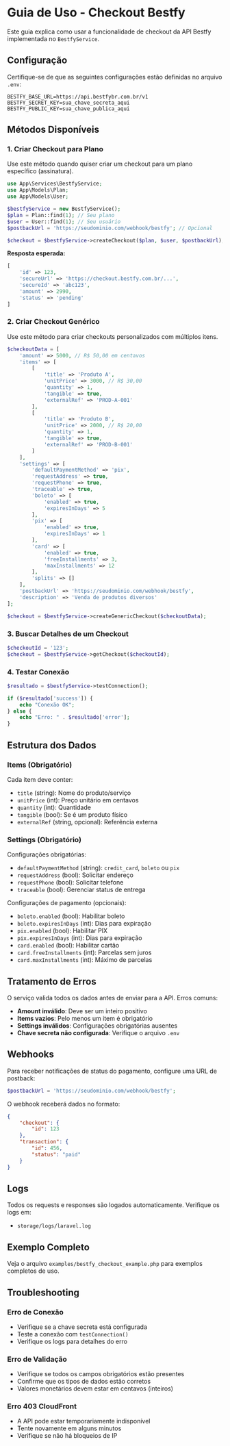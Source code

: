 # Guia de Uso - Checkout Bestfy

Este guia explica como usar a funcionalidade de checkout da API Bestfy implementada no `BestfyService`.

## Configuração

Certifique-se de que as seguintes configurações estão definidas no arquivo `.env`:

```env
BESTFY_BASE_URL=https://api.bestfybr.com.br/v1
BESTFY_SECRET_KEY=sua_chave_secreta_aqui
BESTFY_PUBLIC_KEY=sua_chave_publica_aqui
```

## Métodos Disponíveis

### 1. Criar Checkout para Plano

Use este método quando quiser criar um checkout para um plano específico (assinatura).

```php
use App\Services\BestfyService;
use App\Models\Plan;
use App\Models\User;

$bestfyService = new BestfyService();
$plan = Plan::find(1); // Seu plano
$user = User::find(1); // Seu usuário
$postbackUrl = 'https://seudominio.com/webhook/bestfy'; // Opcional

$checkout = $bestfyService->createCheckout($plan, $user, $postbackUrl);
```

**Resposta esperada:**
```php
[
    'id' => 123,
    'secureUrl' => 'https://checkout.bestfy.com.br/...',
    'secureId' => 'abc123',
    'amount' => 2990,
    'status' => 'pending'
]
```

### 2. Criar Checkout Genérico

Use este método para criar checkouts personalizados com múltiplos itens.

```php
$checkoutData = [
    'amount' => 5000, // R$ 50,00 em centavos
    'items' => [
        [
            'title' => 'Produto A',
            'unitPrice' => 3000, // R$ 30,00
            'quantity' => 1,
            'tangible' => true,
            'externalRef' => 'PROD-A-001'
        ],
        [
            'title' => 'Produto B',
            'unitPrice' => 2000, // R$ 20,00
            'quantity' => 1,
            'tangible' => true,
            'externalRef' => 'PROD-B-001'
        ]
    ],
    'settings' => [
        'defaultPaymentMethod' => 'pix',
        'requestAddress' => true,
        'requestPhone' => true,
        'traceable' => true,
        'boleto' => [
            'enabled' => true,
            'expiresInDays' => 5
        ],
        'pix' => [
            'enabled' => true,
            'expiresInDays' => 1
        ],
        'card' => [
            'enabled' => true,
            'freeInstallments' => 3,
            'maxInstallments' => 12
        ],
        'splits' => []
    ],
    'postbackUrl' => 'https://seudominio.com/webhook/bestfy',
    'description' => 'Venda de produtos diversos'
];

$checkout = $bestfyService->createGenericCheckout($checkoutData);
```

### 3. Buscar Detalhes de um Checkout

```php
$checkoutId = '123';
$checkout = $bestfyService->getCheckout($checkoutId);
```

### 4. Testar Conexão

```php
$resultado = $bestfyService->testConnection();

if ($resultado['success']) {
    echo "Conexão OK";
} else {
    echo "Erro: " . $resultado['error'];
}
```

## Estrutura dos Dados

### Items (Obrigatório)

Cada item deve conter:

- `title` (string): Nome do produto/serviço
- `unitPrice` (int): Preço unitário em centavos
- `quantity` (int): Quantidade
- `tangible` (bool): Se é um produto físico
- `externalRef` (string, opcional): Referência externa

### Settings (Obrigatório)

Configurações obrigatórias:

- `defaultPaymentMethod` (string): `credit_card`, `boleto` ou `pix`
- `requestAddress` (bool): Solicitar endereço
- `requestPhone` (bool): Solicitar telefone
- `traceable` (bool): Gerenciar status de entrega

Configurações de pagamento (opcionais):

- `boleto.enabled` (bool): Habilitar boleto
- `boleto.expiresInDays` (int): Dias para expiração
- `pix.enabled` (bool): Habilitar PIX
- `pix.expiresInDays` (int): Dias para expiração
- `card.enabled` (bool): Habilitar cartão
- `card.freeInstallments` (int): Parcelas sem juros
- `card.maxInstallments` (int): Máximo de parcelas

## Tratamento de Erros

O serviço valida todos os dados antes de enviar para a API. Erros comuns:

- **Amount inválido**: Deve ser um inteiro positivo
- **Items vazios**: Pelo menos um item é obrigatório
- **Settings inválidos**: Configurações obrigatórias ausentes
- **Chave secreta não configurada**: Verifique o arquivo `.env`

## Webhooks

Para receber notificações de status do pagamento, configure uma URL de postback:

```php
$postbackUrl = 'https://seudominio.com/webhook/bestfy';
```

O webhook receberá dados no formato:

```json
{
    "checkout": {
        "id": 123
    },
    "transaction": {
        "id": 456,
        "status": "paid"
    }
}
```

## Logs

Todos os requests e responses são logados automaticamente. Verifique os logs em:

- `storage/logs/laravel.log`

## Exemplo Completo

Veja o arquivo `examples/bestfy_checkout_example.php` para exemplos completos de uso.

## Troubleshooting

### Erro de Conexão
- Verifique se a chave secreta está configurada
- Teste a conexão com `testConnection()`
- Verifique os logs para detalhes do erro

### Erro de Validação
- Verifique se todos os campos obrigatórios estão presentes
- Confirme que os tipos de dados estão corretos
- Valores monetários devem estar em centavos (inteiros)

### Erro 403 CloudFront
- A API pode estar temporariamente indisponível
- Tente novamente em alguns minutos
- Verifique se não há bloqueios de IP
